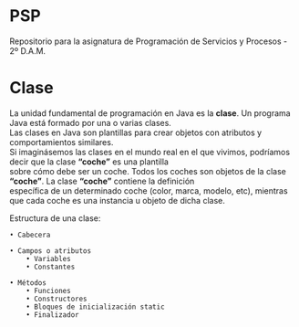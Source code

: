# PSP
Repositorio para la asignatura de Programación de Servicios y Procesos - 2º D.A.M.

# Clase
La unidad fundamental de programación en Java es la **clase**. Un programa Java está formado por una o varias clases.  
Las clases en Java son plantillas para crear objetos con atributos y comportamientos similares.  
Si imaginásemos las clases en el mundo real en el que vivimos, podríamos decir que la clase **“coche”** es una plantilla  
sobre cómo debe ser un coche. Todos los coches son objetos de la clase **“coche”**. La clase **“coche”** contiene la definición  
específica de un determinado coche (color, marca, modelo, etc), mientras que cada coche es una instancia u objeto de dicha clase.

Estructura de una clase:

    • Cabecera
    
    • Campos o atributos
        • Variables
        • Constantes
        
    • Métodos
        • Funciones
        • Constructores
        • Bloques de inicialización static
        • Finalizador

